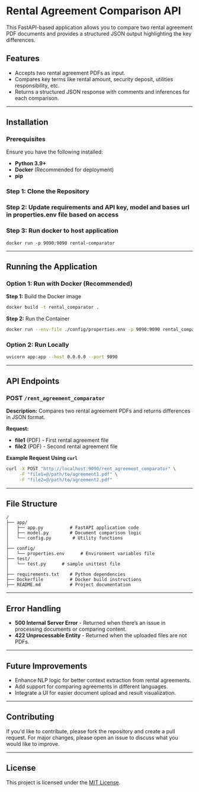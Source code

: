 # Rental Agreement Comparison API

This FastAPI-based application allows you to compare two rental agreement PDF documents and provides a structured JSON output highlighting the key differences.

## Features
- Accepts two rental agreement PDFs as input.
- Compares key terms like rental amount, security deposit, utilities responsibility, etc.
- Returns a structured JSON response with comments and inferences for each comparison.

---

## Installation

### Prerequisites
Ensure you have the following installed:
- **Python 3.9+**
- **Docker** (Recommended for deployment)
- **pip**

### Step 1: Clone the Repository
### Step 2: Update requirements and API key, model and bases url in properties.env file based on access
### Step 3: Run docker to host application
```
docker run -p 9090:9090 rental-comparator 
```

---

## Running the Application

### Option 1: Run with Docker (Recommended)

**Step 1:** Build the Docker image
```bash
docker build -t rental_comparator .
```

**Step 2:** Run the Container
```bash
docker run --env-file ./config/properties.env -p 9090:9090 rental_comparator
```

### Option 2: Run Locally
```bash
uvicorn app:app --host 0.0.0.0 --port 9090
```

---

## API Endpoints

### **POST** `/rent_agreement_comparator`
**Description:** Compares two rental agreement PDFs and returns differences in JSON format.

**Request:**
- **file1** (PDF) - First rental agreement file
- **file2** (PDF) - Second rental agreement file

**Example Request Using `curl`**
```bash
curl -X POST "http://localhost:9090/rent_agreement_comparator" \
     -F "file1=@/path/to/agreement1.pdf" \
     -F "file2=@/path/to/agreement2.pdf"
```


---

## File Structure
```
/
├── app/
│   ├── app.py          # FastAPI application code
│   ├── model.py        # Document comparison logic
│   └── config.py        # Utility functions
│
├── config/
│   └── properties.env      # Environment variables file
├── test/
│   └── test.py      # sample unittest file
│
├── requirements.txt    # Python dependencies
├── Dockerfile          # Docker build instructions
├── README.md           # Project documentation
```

---

## Error Handling
- **500 Internal Server Error** - Returned when there’s an issue in processing documents or comparing content.
- **422 Unprocessable Entity** - Returned when the uploaded files are not PDFs.

---

## Future Improvements
- Enhance NLP logic for better context extraction from rental agreements.
- Add support for comparing agreements in different languages.
- Integrate a UI for easier document upload and result visualization.

---

## Contributing
If you'd like to contribute, please fork the repository and create a pull request. For major changes, please open an issue to discuss what you would like to improve.

---

## License
This project is licensed under the [MIT License](LICENSE).

